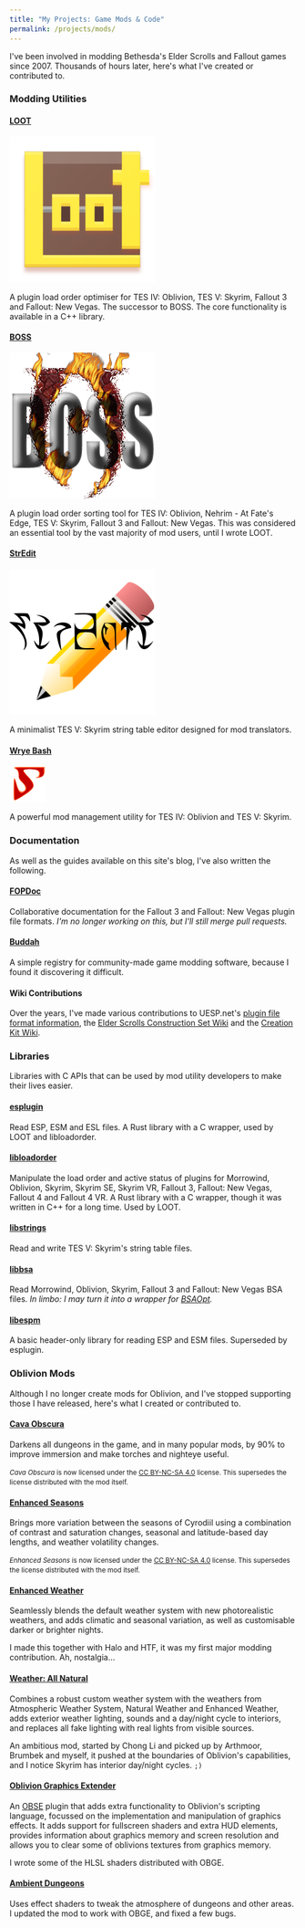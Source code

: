 ```yaml
---
title: "My Projects: Game Mods & Code"
permalink: /projects/mods/
---
```


I've been involved in modding Bethesda's Elder Scrolls and Fallout games since 2007. Thousands of hours later, here's what I've created or contributed to.

### Modding Utilities

#### [LOOT](https://loot.github.io/)

<div class="table-row">
    <img alt="LOOT icon" src="/assets/images/LOOT.png"><p>A plugin load order optimiser for TES IV: Oblivion, TES V: Skyrim, Fallout 3 and Fallout: New Vegas. The successor to BOSS. The core functionality is available in a C++ library.</p>
</div>

#### [BOSS](https://boss-developers.github.io/)

<div class="table-row">
    <img alt="BOSS icon" src="/assets/images/BOSS.png"><p>A plugin load order sorting tool for TES IV: Oblivion, Nehrim - At Fate's Edge, TES V: Skyrim, Fallout 3 and Fallout: New Vegas. This was considered an essential tool by the vast majority of mod users, until I wrote LOOT.</p>
</div>

#### [StrEdit](https://github.com/Ortham/stredit)

<div class="table-row">
    <img alt="StrEdit icon" src="/assets/images/StrEdit.png"><p>A minimalist TES V: Skyrim string table editor designed for mod translators. </p>
</div>

#### [Wrye Bash](https://github.com/wrye-bash)

<div class="table-row">
    <img alt="Wrye Bash icon" src="/assets/images/Bash.svg"><p>A powerful mod management utility for TES IV: Oblivion and TES V: Skyrim.</p>
</div>

### Documentation

As well as the guides available on this site's blog, I've also written the following.

#### [FOPDoc](https://github.com/Ortham/fopdoc)

Collaborative documentation for the Fallout 3 and Fallout: New Vegas plugin file formats. *I'm no longer working on this, but I'll still merge pull requests.*

#### [Buddah](https://github.com/Ortham/buddah)

A simple registry for community-made game modding software, because I found it discovering it difficult.

#### Wiki Contributions

Over the years, I've made various contributions to UESP.net's [plugin file format information](https://en.uesp.net/wiki/Tes4Mod:Mod_File_Format), the [Elder Scrolls Construction Set Wiki](http://cs.elderscrolls.com/index.php?title=Main_Page) and the [Creation Kit Wiki](http://www.creationkit.com/).

### Libraries

Libraries with C APIs that can be used by mod utility developers to make their lives easier.

#### [esplugin](https://github.com/Ortham/esplugin)

Read ESP, ESM and ESL files. A Rust library with a C wrapper, used by LOOT and libloadorder.

#### [libloadorder](https://github.com/Ortham/libloadorder)

Manipulate the load order and active status of plugins for Morrowind, Oblivion, Skyrim, Skyrim SE, Skyrim VR, Fallout 3, Fallout: New Vegas, Fallout 4 and Fallout 4 VR. A Rust library with a C wrapper, though it was written in C++ for a long time. Used by LOOT.

#### [libstrings](https://github.com/Ortham/libstrings)

Read and write TES V: Skyrim's string table files.

#### [libbsa](https://github.com/Ortham/libbsa)

Read Morrowind, Oblivion, Skyrim, Fallout 3 and Fallout: New Vegas BSA files. *In limbo: I may turn it into a wrapper for [BSAOpt](https://github.com/Ethatron/bsaopt).*

#### [libespm](https://github.com/Ortham/libespm)

A basic header-only library for reading ESP and ESM files. Superseded by esplugin.

### Oblivion Mods

Although I no longer create mods for Oblivion, and I've stopped supporting those I have released, here's what I created or contributed to.

#### [Cava Obscura](https://www.nexusmods.com/oblivion/mods/35099)

Darkens all dungeons in the game, and in many popular mods, by 90% to improve immersion and make torches and nighteye useful.

<small>*Cava Obscura* is now licensed under the [CC BY-NC-SA 4.0](https://creativecommons.org/licenses/by-nc-sa/4.0/) license. This supersedes the license distributed with the mod itself.</small>

#### [Enhanced Seasons](https://www.nexusmods.com/oblivion/mods/27972)

Brings more variation between the seasons of Cyrodiil using a combination of contrast and saturation changes, seasonal and latitude-based day lengths, and weather volatility changes.

<small>*Enhanced Seasons* is now licensed under the [CC BY-NC-SA 4.0](https://creativecommons.org/licenses/by-nc-sa/4.0/) license. This supersedes the license distributed with the mod itself.</small>

#### [Enhanced Weather](https://www.nexusmods.com/oblivion/mods/16544)

Seamlessly blends the default weather system with new photorealistic weathers, and adds climatic and seasonal variation, as well as customisable darker or brighter nights.

I made this together with Halo and HTF, it was my first major modding contribution. Ah, nostalgia...

#### [Weather: All Natural](https://www.nexusmods.com/oblivion/mods/18305)

Combines a robust custom weather system with the weathers from Atmospheric Weather System, Natural Weather and Enhanced Weather, adds exterior weather lighting, sounds and a day/night cycle to interiors, and replaces all fake lighting with real lights from visible sources.

An ambitious mod, started by Chong Li and picked up by Arthmoor, Brumbek and myself, it pushed at the boundaries of Oblivion's capabilities, and I notice Skyrim has interior day/night cycles. `;)`

#### [Oblivion Graphics Extender](https://www.nexusmods.com/oblivion/mods/30054)

An [OBSE](https://obse.silverlock.org/) plugin that adds extra functionality to Oblivion's scripting language, focussed on the implementation and manipulation of graphics effects. It adds support for fullscreen shaders and extra HUD elements, provides information about graphics memory and screen resolution and allows you to clear some of oblivions textures from graphics memory.

I wrote some of the HLSL shaders distributed with OBGE.

#### [Ambient Dungeons](https://www.nexusmods.com/oblivion/mods/18385)

Uses effect shaders to tweak the atmosphere of dungeons and other areas. I updated the mod to work with OBGE, and fixed a few bugs.
